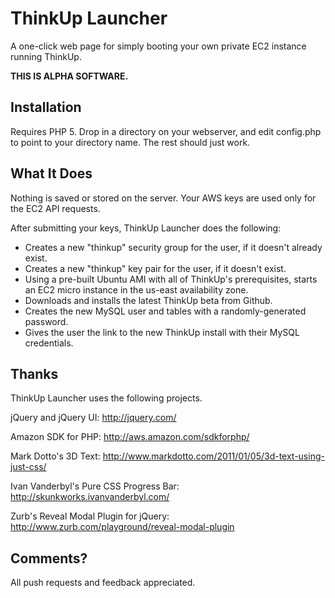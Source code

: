 # ThinkUp Launcher

A one-click web page for simply booting your own private EC2 instance running ThinkUp.

**THIS IS ALPHA SOFTWARE.**

## Installation

Requires PHP 5.  Drop in a directory on your webserver, and edit config.php to point to your directory name.  The rest should just work.

## What It Does

Nothing is saved or stored on the server. Your AWS keys are used only for the EC2 API requests.

After submitting your keys, ThinkUp Launcher does the following:

* Creates a new "thinkup" security group for the user, if it doesn't
already exist.
* Creates a new "thinkup" key pair for the user, if it doesn't exist.
* Using a pre-built Ubuntu AMI with all of ThinkUp's prerequisites,
starts an EC2 micro instance in the us-east availability zone.
* Downloads and installs the latest ThinkUp beta from Github.
* Creates the new MySQL user and tables with a randomly-generated password.
* Gives the user the link to the new ThinkUp install with their MySQL credentials.

## Thanks

ThinkUp Launcher uses the following projects.

jQuery and jQuery UI:
http://jquery.com/

Amazon SDK for PHP:
http://aws.amazon.com/sdkforphp/

Mark Dotto's 3D Text: 
http://www.markdotto.com/2011/01/05/3d-text-using-just-css/

Ivan Vanderbyl's Pure CSS Progress Bar:
http://skunkworks.ivanvanderbyl.com/

Zurb's Reveal Modal Plugin for jQuery:
http://www.zurb.com/playground/reveal-modal-plugin

## Comments?

All push requests and feedback appreciated.  

